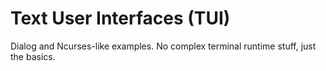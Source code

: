 # Text User Interfaces (TUI)

Dialog and Ncurses-like examples. No complex terminal runtime stuff, just the basics.